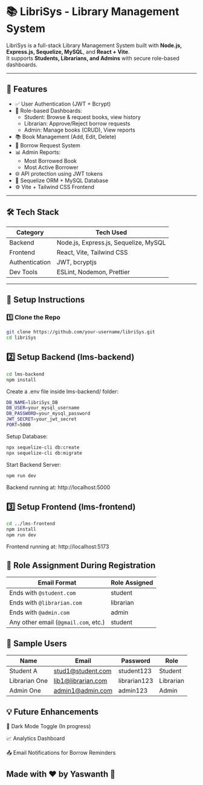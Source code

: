 # 📚 LibriSys - Library Management System

LibriSys is a full-stack Library Management System built with **Node.js, Express.js, Sequelize, MySQL**, and **React + Vite**.  
It supports **Students, Librarians, and Admins** with secure role-based dashboards.

---

## 🚀 Features

- ✅ User Authentication (JWT + Bcrypt)
- 🔐 Role-based Dashboards:
  - Student: Browse & request books, view history
  - Librarian: Approve/Reject borrow requests
  - Admin: Manage books (CRUD), View reports
- 📚 Book Management (Add, Edit, Delete)
- 📨 Borrow Request System
- 📊 Admin Reports:
  - Most Borrowed Book
  - Most Active Borrower
- 🌐 API protection using JWT tokens
- 💾 Sequelize ORM + MySQL Database
- ⚙️ Vite + Tailwind CSS Frontend

---

## 🛠 Tech Stack

| Category    | Tech Used                                 |
|-------------|-------------------------------------------|
| Backend     | Node.js, Express.js, Sequelize, MySQL     |
| Frontend    | React, Vite, Tailwind CSS                 |
| Authentication | JWT, bcryptjs                        |
| Dev Tools   | ESLint, Nodemon, Prettier                 |

---

## 🔧 Setup Instructions

### 1️⃣ Clone the Repo

```bash
git clone https://github.com/your-username/libriSys.git
cd libriSys
```
## 2️⃣ Setup Backend (lms-backend)

```bash
cd lms-backend
npm install
```

Create a .env file inside lms-backend/ folder:

```bash
DB_NAME=libriSys_DB
DB_USER=your_mysql_username
DB_PASSWORD=your_mysql_password
JWT_SECRET=your_jwt_secret
PORT=5000
```
Setup Database:
```bash
npx sequelize-cli db:create
npx sequelize-cli db:migrate
```
Start Backend Server:
```bash
npm run dev
```
Backend running at: http://localhost:5000

## 3️⃣ Setup Frontend (lms-frontend)
```bash
cd ../lms-frontend
npm install
npm run dev
```
Frontend running at: http://localhost:5173

## 🔐 Role Assignment During Registration
| Email Format | Role Assigned |
|--------------|---------------|
| Ends with `@student.com`    | student |
| Ends with `@librarian.com`  | librarian |
| Ends with `@admin.com`      | admin |
| Any other email (`@gmail.com`, etc.) | student |

## 🧪 Sample Users
| Name          | Email                  | Password     | Role      |
|---------------|-------------------------|--------------|-----------|
| Student A     | stud1@student.com        | student123   | Student   |
| Librarian One | lib1@librarian.com        | librarian123 | Librarian |
| Admin One     | admin1@admin.com          | admin123     | Admin     |

## 💡 Future Enhancements
🌙 Dark Mode Toggle (In progress)

📈 Analytics Dashboard

📤 Email Notifications for Borrow Reminders

## Made with ❤️ by Yaswanth 🚀